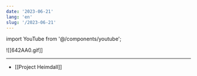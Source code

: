 ```yaml
---
date: '2023-06-21'
lang: 'en'
slug: '/2023-06-21'
---
```


import YouTube from '@/components/youtube';

<YouTube id="K_5-4R-Vx5w"/>

![[642AA0.gif]]

---

- [[Project Heimdall]]
